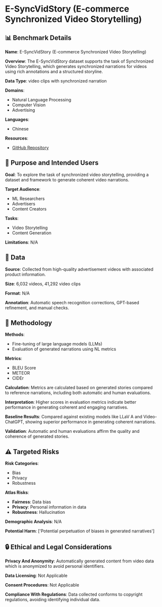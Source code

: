 # E-SyncVidStory (E-commerce Synchronized Video Storytelling)

## 📊 Benchmark Details

**Name**: E-SyncVidStory (E-commerce Synchronized Video Storytelling)

**Overview**: The E-SyncVidStory dataset supports the task of Synchronized Video Storytelling, which generates synchronized narrations for videos using rich annotations and a structured storyline.

**Data Type**: video clips with synchronized narration

**Domains**:
- Natural Language Processing
- Computer Vision
- Advertising

**Languages**:
- Chinese

**Resources**:
- [GitHub Repository](https://github.com/alibaba/alimama-video-narrator)

## 🎯 Purpose and Intended Users

**Goal**: To explore the task of synchronized video storytelling, providing a dataset and framework to generate coherent video narrations.

**Target Audience**:
- ML Researchers
- Advertisers
- Content Creators

**Tasks**:
- Video Storytelling
- Content Generation

**Limitations**: N/A

## 💾 Data

**Source**: Collected from high-quality advertisement videos with associated product information.

**Size**: 6,032 videos, 41,292 video clips

**Format**: N/A

**Annotation**: Automatic speech recognition corrections, GPT-based refinement, and manual checks.

## 🔬 Methodology

**Methods**:
- Fine-tuning of large language models (LLMs)
- Evaluation of generated narrations using NL metrics

**Metrics**:
- BLEU Score
- METEOR
- CIDEr

**Calculation**: Metrics are calculated based on generated stories compared to reference narrations, including both automatic and human evaluations.

**Interpretation**: Higher scores in evaluation metrics indicate better performance in generating coherent and engaging narratives.

**Baseline Results**: Compared against existing models like LLaV A and Video-ChatGPT, showing superior performance in generating coherent narrations.

**Validation**: Automatic and human evaluations affirm the quality and coherence of generated stories.

## ⚠️ Targeted Risks

**Risk Categories**:
- Bias
- Privacy
- Robustness

**Atlas Risks**:
- **Fairness**: Data bias
- **Privacy**: Personal information in data
- **Robustness**: Hallucination

**Demographic Analysis**: N/A

**Potential Harm**: ['Potential perpetuation of biases in generated narratives']

## 🔒 Ethical and Legal Considerations

**Privacy And Anonymity**: Automatically generated content from video data which is anonymized to avoid personal identifiers.

**Data Licensing**: Not Applicable

**Consent Procedures**: Not Applicable

**Compliance With Regulations**: Data collected conforms to copyright regulations, avoiding identifying individual data.
